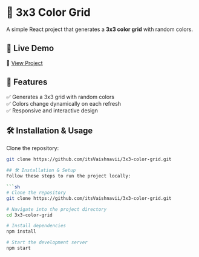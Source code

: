 # 🎨 3x3 Color Grid

A simple React project that generates a **3x3 color grid** with random colors.

## 🚀 Live Demo
🔗 [View Project](https://itsVaishnavii.github.io/3x3-color-grid)

## 📌 Features
✅ Generates a 3x3 grid with random colors  
✅ Colors change dynamically on each refresh  
✅ Responsive and interactive design  

## 🛠️ Installation & Usage
 Clone the repository:
   ```sh
   git clone https://github.com/itsVaishnavii/3x3-color-grid.git

## 🛠️ Installation & Setup  
Follow these steps to run the project locally:  

```sh
# Clone the repository
git clone https://github.com/itsVaishnavii/3x3-color-grid.git

# Navigate into the project directory
cd 3x3-color-grid

# Install dependencies
npm install

# Start the development server
npm start
